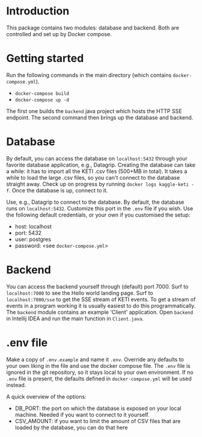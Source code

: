 # Introduction

This package contains two modules: database and backend. Both are controlled and set up by Docker compose. 

# Getting started

Run the following commands in the main directory (which contains `docker-compose.yml`).

- `docker-compose build`
- `docker-compose up -d`

The first one builds the `backend` java project which hosts the HTTP SSE endpoint. The second command then brings up the database and backend.

# Database

By default, you can access the database on `localhost:5432` through your favorite database application, e.g., Datagrip. Creating the database can take a while: it has to import all the KETI .csv files (500+MB in total). It takes a while to load the large .csv files, so you can't connect to the database straight away. Check up on progress by running `docker logs kaggle-keti -f`. Once the database is up, connect to it.

Use, e.g., Datagrip to connect to the database. By default, the database runs on `localhost:5432`. Customize this port in the `.env` file if you wish. Use the following default credentials, or your own if you customised the setup:

- host: localhost
- port: 5432
- user: postgres
- password: <see `docker-compose.yml`>

# Backend

You can access the backend yourself through (default) port 7000. Surf to `localhost:7000` to see the Hello world landing page. Surf to `localhost:7000/sse` to get the SSE stream of KETI events. To get a stream of events in a program working it is usually easiest to do this programmatically. The `backend` module contains an example 'Client' application. Open `backend` in Intellij IDEA and run the main function in `Client.java`.

# .env file

Make a copy of `.env.example` and name it `.env`. Override any defaults to your own liking in the file and use the docker compose file. The `.env` file is ignored in the git repository, so it stays local to your own environment. If no `.env` file is present, the defaults defined in `docker-compose.yml` will be used instead.

A quick overview of the options:

- DB_PORT: the port on which the database is exposed on your local machine. Needed if you want to connect to it yourself.
- CSV_AMOUNT: if you want to limit the amount of CSV files that are loaded by the database, you can do that here